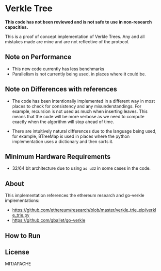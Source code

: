 # Verkle Tree

**This code has not been reviewed and is not safe to use in non-research capacities.**

This is a proof of concept implementation of Verkle Trees. Any and all mistakes made are mine and are not reflective of the protocol.

## Note on Performance

- This new code currently has less benchmarks
- Parallelism is not currently being used, in places where it could be.

## Note on Differences with references

- The code has been intentionally implemented in a different way in most places to check for consistency and any misunderstandings. For example, recursion is not used as much when inserting leaves. This means that the code will be more verbose as we need to compute exactly when the algorithm will stop ahead of time.

- There are intuitively natural differences due to the language being used, for example, BTreeMap is used in places where the python implementation uses a dictionary and then sorts it.

## Minimum Hardware Requirements
- 32/64 bit architecture due to using `as u32` in some cases in the code. 

## About

This implementation references the ethereum research and go-verkle implementations:

-  https://github.com/ethereum/research/blob/master/verkle_trie_eip/verkle_trie.py
-  https://github.com/gballet/go-verkle

  ## How to Run


## License

MIT/APACHE
